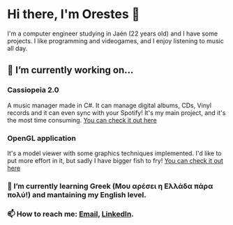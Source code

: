 # Hi there, I'm Orestes 👋
I'm a computer engineer studying in Jaén (22 years old) and I have some projects. I like programming and videogames, and I enjoy listening to music all day.
## 🔭 I’m currently working on...
### Cassiopeia 2.0
A music manager made in C#. It can manage digital albums, CDs, Vinyl records and it can even sync with your Spotify! It's my main project, and it's the most time consuming. [You can check it out here](https://github.com/orestescm76/cassiopeia)

### OpenGL application
It's a model viewer with some graphics techniques implemented. I'd like to put more effort in it, but sadly I have bigger fish to fry!
[You can check it out here](https://github.com/orestescm76/par2122)


### 🌱 I’m currently learning Greek (Μου αρέσει η Ελλάδα πάρα πολύ!) and mantaining my English level.
### 📫 How to reach me: [Email](mailto:orescolmon99@outlook.com), [LinkedIn](https://www.linkedin.com/in/orestes-colomina-monsalve-ba4783228/).
